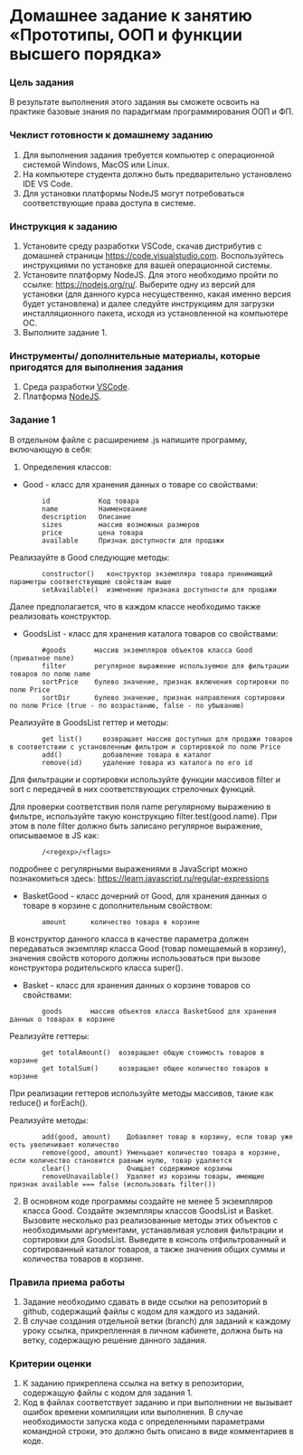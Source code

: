 # Домашнее задание к занятию «Прототипы, ООП и функции высшего порядка»

### Цель задания

В результате выполнения этого задания вы сможете освоить на практике базовые знания по парадигмам программирования ООП и ФП.

### Чеклист готовности к домашнему заданию

1. Для выполнения задания требуется компьютер с операционной системой Windows, MacOS или Linux.
2. На компьютере студента должно быть предварительно установлено IDE VS Code.
3. Для установки платформы NodeJS могут потребоваться соответствующие права доступа в системе.

### Инструкция к заданию

1. Установите среду разработки VSCode, скачав дистрибутив с домашней страницы https://code.visualstudio.com. Воспользуйтесь инструкциями по установке для вашей операционной системы.
2. Установите платформу NodeJS. Для этого необходимо пройти по ссылке: https://nodejs.org/ru/. Выберите одну из версий для установки (для данного курса несущественно, какая именно версия будет установлена) и далее следуйте инструкциям для загрузки инсталляционного пакета, исходя из установленной на компьютере ОС.
3. Выполните задание 1.

### Инструменты/ дополнительные материалы, которые пригодятся для выполнения задания

1. Среда разработки [VSCode](https://code.visualstudio.com).
2. Платформа [NodeJS](https://nodejs.org/ru).

### Задание 1
В отдельном файле с расширением .js напишите программу, включающую в себя:
1. Определения классов:
- Good - класс для хранения данных о товаре со свойствами:
```
        id            Код товара
        name          Наименование
        description   Описание
        sizes         массив возможных размеров
        price         цена товара
        available     Признак доступности для продажи
```
Реализауйте в Good следующие методы:
```
        constructor()   конструктор экземпляра товара принимающий параметры соответствующие свойствам выше
        setAvailable()  изменение признака доступности для продажи
```
Далее предполагается, что в каждом классе необходимо также реализовать конструктор.
- GoodsList - класс для хранения каталога товаров со свойствами:
```    
        #goods       массив экземпляров объектов класса Good (приватное поле)
        filter       регулярное выражение используемое для фильтрации товаров по полю name
        sortPrice    булево значение, признак включения сортировки по полю Price
        sortDir      булево значение, признак направления сортировки по полю Price (true - по возрастанию, false - по убыванию)
```
Реализуйте в GoodsList геттер и методы:
```    
        get list()     возвращает массив доступных для продажи товаров в соответствии с установленным фильтром и сортировкой по полю Price
        add()          добавление товара в каталог
        remove(id)     удаление товара из каталога по его id

```     
Для фильтрации и сортировки используйте функции массивов filter и sort с передачей в них соответствующих стрелочных функций.
            
Для проверки соответствия поля name регулярному выражению в фильтре, используйте такую конструкцию filter.test(good.name). При этом в поле filter должно быть записано регулярное выражение, описываемое в JS как: 
```
        /<regexp>/<flags>
```
подробнее с регулярными выражениями в JavaScript можно познакомиться здесь: https://learn.javascript.ru/regular-expressions
- BasketGood - класс дочерний от Good, для хранения данных о товаре в корзине с дополнительным свойством:
```
        amount      количество товара в корзине
```
В конструктор данного класса в качестве параметра должен передаваться экземпляр класса Good (товар помещаемый в корзину), значения свойств которого должны использоваться при вызове конструктора родительского класса super().
- Basket - класс для хранения данных о корзине товаров со свойствами:
```
        goods       массив объектов класса BasketGood для хранения данных о товарах в корзине
```
Реализуйте геттеры:
```
        get totalAmount()  возвращает общую стоимость товаров в корзине
        get totalSum()     возвращает общее количество товаров в корзине
```
При реализации геттеров используйте методы массивов, такие как reduce() и forEach().
        
Реализуйте методы:
```
        add(good, amount)    Добавляет товар в корзину, если товар уже есть увеличивает количество
        remove(good, amount) Уменьшает количество товара в корзине, если количество становится равным нулю, товар удаляется
        clear()              Очищает содержимое корзины
        removeUnavailable()  Удаляет из корзины товары, имеющие признак available === false (использовать filter())
```
2. В основном коде программы создайте не менее 5 экземпляров класса Good. Создайте экземпляры классов GoodsList и Basket.
Вызовите несколько раз реализованные методы этих объектов с необходимыми аргументами, устанавливая условия фильтрации и сортировки для GoodsList.
Выведите в консоль отфильтрованный и сортированный каталог товаров, а также значения общих суммы и количества товаров в корзине.

### Правила приема работы

1. Задание необходимо сдавать в виде ссылки на репозиторий в github, содержащий файлы с кодом для каждого из заданий.
2. В случае создания отдельной ветки (branch) для заданий к каждому уроку ссылка, прикрепленная в личном кабинете, должна быть на ветку, содержащую решение данного задания.

### Критерии оценки

1. К заданию прикреплена ссылка на ветку в репозитории, содержащую файлы с кодом для задания 1.
2. Код в файлах соответствует заданию и при выполнении не вызывает ошибок времени компиляции или выполнения. В случае необходимости запуска кода с определенными параметрами командной строки, это должно быть описано в виде комментариев в коде.

